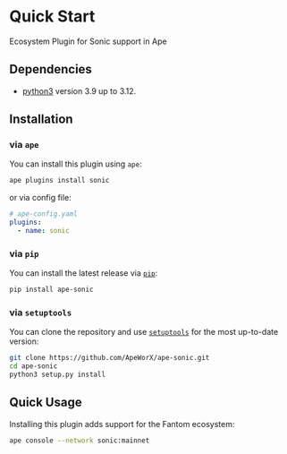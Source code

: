 # Quick Start

Ecosystem Plugin for Sonic support in Ape

## Dependencies

- [python3](https://www.python.org/downloads) version 3.9 up to 3.12.

## Installation

### via `ape`

You can install this plugin using `ape`:

```bash
ape plugins install sonic
```

or via config file:

```yaml
# ape-config.yaml
plugins:
  - name: sonic
```

### via `pip`

You can install the latest release via [`pip`](https://pypi.org/project/pip/):

```bash
pip install ape-sonic
```

### via `setuptools`

You can clone the repository and use [`setuptools`](https://github.com/pypa/setuptools) for the most up-to-date version:

```bash
git clone https://github.com/ApeWorX/ape-sonic.git
cd ape-sonic
python3 setup.py install
```

## Quick Usage

Installing this plugin adds support for the Fantom ecosystem:

```bash
ape console --network sonic:mainnet
```
